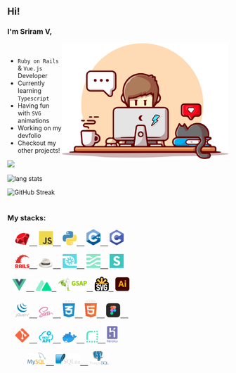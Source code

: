 ## Hi!

### I'm Sriram V,


<img align="right" alt="desk" width="380px" src="./images/programmer.svg">
&ensp;

- `Ruby on Rails` & `Vue.js` Developer
- Currently learning `Typescript`
- Having fun with `SVG` animations
- Working on my devfolio
- Checkout my other projects!

<p>
<a href="https://www.codewars.com/users/Sriram2311">
<img height="25px" src="https://www.codewars.com/users/Sriram2311/badges/micro">
</a>
</p>

<p align="left">
<img alt="lang stats" src="https://github-readme-stats.vercel.app/api/top-langs/?username=ruby-ist&layout=compact&hide_border=true&bg_color=1b2731&text_color=ebdfe2&title_color=eb1622&langs_count=10&hide=procfile&exclude_repo=dice,blog">
</p>

<img align="right" alt="GitHub Streak" width="540px" src="https://github-readme-streak-stats.herokuapp.com?user=ruby-ist&theme=vue-dark&hide_border=true">&ensp;


### My stacks:

<div align="left">
<div>
    &ensp;&ensp;
    <a href="https://www.ruby-lang.org/en/"> <img alt=".rb" src="./images/ruby.svg" width="32px" /> &ensp;&ensp;</a>
    <a href="https://javascript.info/"> <img alt=".js" src="./images/javascript.svg" width="32px" /> &ensp;&ensp;</a>
    <a href="https://www.python.org/"> <img alt=".py" src="./images/python.svg" width="32px" /> &ensp;&ensp;</a>
    <a href="https://cplusplus.com/doc/tutorial/"> <img alt=".cpp" src="./images/c++.svg" width="32px" /> &ensp;&ensp;</a>
    <a href="https://en.wikipedia.org/wiki/C_(programming_language)"> <img alt=".c" src="./images/c.svg" width="32px" /></a>
</div>
&ensp;
<div>
    &ensp;&ensp;
    <a href=https://rubyonrails.org/"> <img alt=".rails" src="./images/rails.svg" width="32px" /> &ensp;&ensp;</a>
    <a href="https://sinatrarb.com/"> <img alt=".sinatra" src="./images/sinatra.svg" width="32px" /> &ensp;&ensp;</a>
    <a href="https://turbo.hotwired.dev/"> <img alt=".turbo" src="./images/turbo.svg" width="32px" /> &ensp;&ensp;</a>
    <a href="https://stimulus.hotwired.dev/"> <img alt=".stimulus" src="./images/stimulus.svg" width="32px" /> &ensp;&ensp;</a>
    <a href="https://semantic-ui.com/"> <img alt=".semantic-ui" src="./images/semantic-ui.svg" width="32px" /></a>
</div>
&ensp;
<div>
    &ensp;
    <a href="https://vuejs.org/"> <img alt=".vue" src="./images/vue.svg" width="32px" /> &ensp;&ensp;</a>
    <a href="https://nuxtjs.org/"> <img alt=".nuxt" src="./images/nuxt.svg" width="36px" /> &ensp;</a>
    <a href="https://greensock.com/gsap/"> <img alt=".gsap" src="./images/gsap.svg" width="65px" />&ensp;&ensp;</a>
    <a href="https://developer.mozilla.org/en-US/docs/Web/SVG"> <img alt=".svg" src="./images/svg.svg" width="32px" /> &ensp;</a>
    <a href="https://www.adobe.com/in/products/illustrator.html"> <img alt=".ai" src="./images/illustrator.svg" width="32px" /></a>
</div>
&ensp;
<div>
    &ensp;&ensp;
    <a href="https://jquery.com/"> <img alt=".jquery" src="./images/jquery.svg" width="32px" /> &ensp;&ensp;</a>
    <a href="https://sass-lang.com/"> <img alt=".scss" src="./images/scss.svg" width="32px" /> &ensp;&ensp;</a>
    <a href="https://developer.mozilla.org/en-US/docs/Web/CSS"> <img alt=".css" src="./images/css.svg" width="28px" /> &ensp;&ensp;</a>
    <a href="https://developer.mozilla.org/en-US/docs/Web/HTML"> <img alt=".html" src="./images/html.svg" width="28px" /> &ensp;&ensp;</a>
    <a href="https://www.figma.com/"> <img alt=".figma" src="./images/figma.svg" width="32px" /> &ensp;&ensp;</a>
</div>
&ensp;
<div>
    &ensp;&ensp;
    <a href="https://git-scm.com/"> <img alt=".git" src="./images/git.svg" width="32px" /> &ensp;&ensp;</a>
    <a href="https://restfulapi.net/"> <img alt=".rest" src="./images/rest.svg" width="32px" /> &ensp;&ensp;</a>
    <a href="https://www.docker.com/"> <img alt=".docker" src="./images/docker.svg" width="32px" /> &ensp;&ensp;</a>
    <a href="https://render.com/"> <img alt=".render" src="./images/render.svg" width="26px" /> &ensp;&ensp;</a>
    <a href="https://heroku.com/"> <img alt=".heroku" src="./images/heroku.svg" width="24px" /></a>
</div>
&ensp;
<div>
    &ensp;&ensp;&ensp;&ensp;&ensp;&ensp;
    <a href="https://www.mysql.com/"> <img alt=".mysql" src="./images/mysql.svg" width="42px" /> &ensp;&ensp;</a>
    <a href="https://www.sqlite.org/index.html"> <img alt=".sqlite" src="./images/sqlite.svg" width="56px" /> &ensp;&ensp;</a>
    <a href="https://www.postgresql.org/"> <img alt=".postgres" src="./images/postgres.svg" width="43px" /></a>
</div>
</div>
&ensp;
